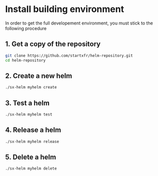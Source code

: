 # Install building environment

In order to get the full developement environment, you must stick to the following procedure

## 1. Get a copy of the repository

```bash
git clone https://github.com/startxfr/helm-repository.git
cd helm-repository
```

## 2. Create a new helm

```bash
./sx-helm myhelm create
```

## 3. Test a helm

```bash
./sx-helm myhelm test
```

## 4. Release a helm

```bash
./sx-helm myhelm release
```

## 5. Delete a helm

```bash
./sx-helm myhelm delete
```
